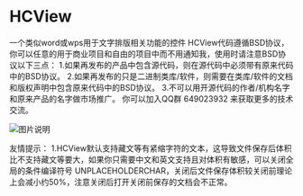 ﻿# HCView
一个类似word或wps用于文字排版相关功能的控件
HCView代码遵循BSD协议，你可以任意的用于商业项目和自由的项目中而不用通知我，使用时请注意BSD协议以下三点：
1.如果再发布的产品中包含源代码，则在源代码中必须带有原来代码中的BSD协议。
2.如果再发布的只是二进制类库/软件，则需要在类库/软件的文档和版权声明中包含原来代码中的BSD协议。
3.不可以用开源代码的作者/机构名字和原来产品的名字做市场推广。
你可以加入QQ群 649023932 来获取更多的技术交流。

![图片说明](https://github.com/59079096/emr/blob/master/emr全界面.png)

友情提示：
1.HCView默认支持藏文等有紧缩字符的文本，这导致文件保存后体积比不支持藏文等要大，如果你只需要中文和英文支持且对体积有敏感，可以关闭全局的条件编译符号 UNPLACEHOLDERCHAR，关闭后文件保存体积较关闭前理论上会减小约50%，注意关闭后打开关闭前保存的文档会不正常。
